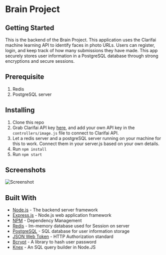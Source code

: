 # Brain Project

## Getting Started

This is the backend of the Brain Project. This application uses the Clarifai machine learning API to identify faces in photo URLs. Users can register, login, and keep track of how many submissions they have made. This app securely stores user information in a PostgreSQL database through strong encryptions and secure sessions.

## Prerequisite
1. Redis 
2. PostgreSQL server

## Installing

1. Clone this repo
2. Grab Clarifai API key [here](https://www.clarifai.com/), and add your own API key in the `controllers/image.js` file to connect to Clarifai API.
3. Let a redis server and a postgreSQL server running on your machine for this to work. Connect them in your server.js based on your own details.
4. Run `npm install`
5. Run `npm start`

## Screenshots
![Screenshot]()

## Built With
* [Node.js](https://nodejs.org/en/) - The backend server framework
* [Express.js](https://expressjs.com/) - Node.js web application framework
* [NPM](https://www.npmjs.com/) - Dependency Management
* [Redis](https://redis.io/) - Im-memory database used for Session on server
* [PostgreSQL](https://www.postgresql.org/) - SQL database for user information storage
* [JSON Web Token](https://jwt.io/) - HTTP Authorization standard
* [Bcrypt](https://www.npmjs.com/package/bcrypt) - A library to hash user password
* [Knex](http://knexjs.org/) - An SQL query builder in Node.JS 


